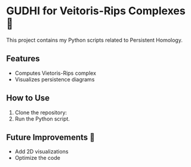 # GUDHI for Veitoris-Rips Complexes 🎉
This project contains my Python scripts related to Persistent Homology.  

## Features
- Computes Vietoris-Rips complex
- Visualizes persistence diagrams

## How to Use
1. Clone the repository:
2. Run the Python script.

## Future Improvements 🚀
- Add 2D visualizations
- Optimize the code
